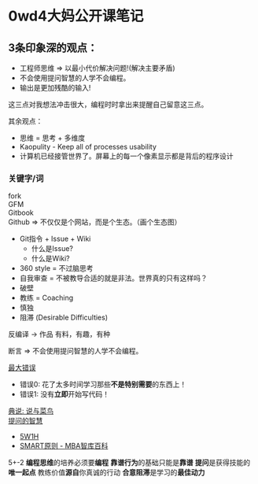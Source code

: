 # 0wd4大妈公开课笔记

## 3条印象深的观点：

* 工程师思维 => 以最小代价解决问题!(解决主要矛盾)
* 不会使用提问智慧的人学不会编程。
* 输出是更加残酷的输入!

这三点对我想法冲击很大，编程时时拿出来提醒自己留意这三点。

其余观点：
* 思维 = 思考 + 多维度
* Kaopulity - Keep all of processes usability
* 计算机已经接管世界了。屏幕上的每一个像素显示都是背后的程序设计


### 关键字/词
fork  
GFM  
Gitbook  
Github  => 不仅仅是个网站，而是个生态。（画个生态图）
  - Git指令 + Issue + Wiki
    - 什么是Issue?
    - 什么是Wiki?
- 360 style = 不过脑思考
- 自我审查 = 不被教导合适的就是非法。世界真的只有这样吗？
- 破壁
- 教练 = Coaching
- 慎独
- 阻滞 (Desirable Difficulties)

反编译 -> 作品
有料，有趣，有种

断言
=> 不会使用提问智慧的人学不会编程。

[最大错误](http://www.suneelius.com/2012/09/07/the-2-biggest-mistakes-i-made-when-learning-to-code/)  
  - 错误0: 花了太多时间学习那些**不是特别需要**的东西上！
  - 错误1: 没有**立即**开始写代码！

[典说: 说与菜鸟](http://wiki.pychina.org/hd/FreshProposeFor.html)  
[提问的智慧](http://wiki.woodpecker.org.cn/moin/AskForHelp)  
  - [5W1H](http://wiki.woodpecker.org.cn/moin/5W1H)  
  - [SMART原则 - MBA智库百科](http://wiki.mbalib.com/wiki/SMART%E5%8E%9F%E5%88%99)

5+-2
**编程思维**的培养必须要**编程**
**靠谱行为**的基础只能是**靠谱**
**提问**是获得技能的**唯一起点**
教练价值**源自**你真诚的行动
**合意阻滞**是学习的**最佳动力**